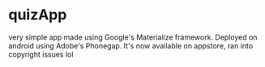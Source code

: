 # quizApp
very simple app made using Google's Materialize framework. Deployed on android using Adobe's Phonegap.
It's now available on appstore, ran into copyright issues lol
